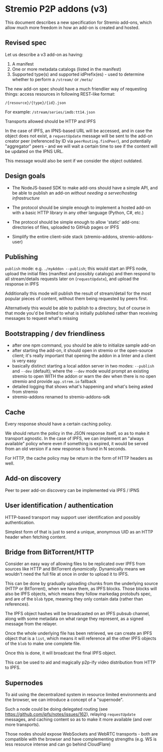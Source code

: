 # Stremio P2P addons (v3)

This document describes a new specification for Stremio add-ons, which allow much more freedom in how an add-on is created and hosted.

## Revised spec

Let us describe a v3 add-on as having:

1. A manifest
2. One or more metadata catalogs (listed in the manifest)
3. Supported type(s) and supported idPrefix(es) - used to determine whether to perform a `/stream/` or `/meta/`

The new add-on spec should have a much friendlier way of requesting things: access resources in following REST-like format:

```
/{resource}/{type}/{id}.json
```

For example: ```/stream/series/imdb:tt14.json```

Transports allowed should be HTTP and IPFS

In the case of IPFS, an IPNS-based URL will be accessed, and in case the object does not exist, a `requestUpdate` message will be sent to the add-on creator peer (referenced by ID via `peerRouting.findPeer`), and potentially "aggregator" peers - and we will wait a certain time to see if the content will be updated on the IPNS URL.

This message would also be sent if we consider the object outdated.




## Design goals

* The NodeJS-based SDK to make add-ons should have a simple API, and be able to publish an add-on *without needing a server/hosting infrastructure*

* The protocol should be simple enough to implement a hosted add-on with a basic HTTP library in any other language (Python, C#, etc.)

* The protocol should be simple enough to allow 'static' add-ons: directories of files, uploaded to GitHub pages or IPFS

* Simplify the entire client-side stack (stremio-addons, stremio-addons-user)



## Publishing

`publish` mode: e.g. `./myAddon --publish`; this would start an IPFS node, upload the initial files (manifest and possibly catalogs) and then respond to all stream/details requests later on (`requestUpdate`), and upload the response in IPFS

Additionally this mode will publish the result of stream/detail for the most popular pieces of content, without them being requested by peers first.

Alternatively this would be able to publish to a directory, but of course in that mode you'd be limited to what is initially published rather than receiving messages to request what's missing

## Bootstrapping / dev friendliness

* after one npm command, you should be able to initialize sample add-on
* after starting the add-on, it should open in stremio or the open-source client; it's really important that opening the addon in a linter and a client is very easy
* basically distinct starting a local addon server in two modes: ``--publish`` and ``--dev`` (default); where the ``--dev`` mode would prompt an existing stremio to open WITH the addon or warn the dev when there is no open stremio and provide `app.strem.io` fallback
* detailed logging that shows what's happening and what's being asked from stremio
* stremio-addons renamed to stremio-addons-sdk

## Cache 

Every response should have a certain caching policy.

We should return the policy in the JSON response itself, so as to make it transport agnostic. 
In the case of IPFS, we can implement an "always available" policy where even if something is expired, it would be served from an old version if a new response is found in N seconds.

For HTTP, the cache policy may be return in the form of HTTP headers as well.

## Add-on discovery

Peer to peer add-on discovery can be implemented via IPFS / IPNS

## User identification / authentication

HTTP-based transport may support user identification and possibly authentication.

Simplest form of that is just to send a unique, anonymous UID as an HTTP header when fetching content.

## Bridge from BitTorrent/HTTP

Consider an easy way of allowing files to be replicated over IPFS from sources like HTTP and BitTorrent *dynamically*. Dynamically means we wouldn't need the full file at once in order to upload it to IPFS.

This can be done by gradually uploading chunks from the underlying source (HTTP or BitTorrent), when we have them, as IPFS blocks. Those blocks will also be IPFS objects, which means they follow markedag protobufs spec, and are of the `blob` type, meaning they only contain data (rather than references).

The IPFS object hashes will be broadcasted on an IPFS pubsub channel, along with some metadata on what range they represent, as a signed message from the relayer.

Once the whole underlying file has been retrieved, we can create an IPFS object that is a `list`, which means it will reference all the other IPFS objects of the `blob` to make one complete file.

Once this is done, it will broadcast the final IPFS object.

This can be used to aid and magically p2p-ify video distribution from HTTP to IPFS.


## Supernodes

To aid using the decentralized system in resource limited environments and the browser, we can introduce a concept of a "supernode". 

Such a node could be doing delegated routing (see https://github.com/ipfs/notes/issues/162), relaying `requestUpdate` messages, and caching content so as to make it more available (and over more transports).

Those nodes should expose WebSockets and WebRTC transports - both are compatible with the browser and have complementing strengths (e.g. WS is less resource intense and can go behind CloudFlare)